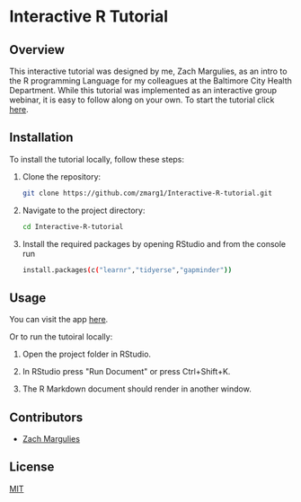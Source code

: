 # Interactive R Tutorial 

## Overview

This interactive tutorial was designed by me, Zach Margulies, as an intro to the R programming Language for my colleagues at the Baltimore City Health Department. While this tutorial was implemented as an interactive group webinar, it is easy to follow along on your own. To start the tutorial click [here](https://zmargulies.shinyapps.io/r_webinar/).

## Installation

To install the tutorial locally, follow these steps:

1. Clone the repository:

    ```bash
    git clone https://github.com/zmarg1/Interactive-R-tutorial.git
    ```

2. Navigate to the project directory:

    ```bash
    cd Interactive-R-tutorial
    ```

3.  Install the required packages by opening RStudio and from the console run

    ```bash
    install.packages(c("learnr","tidyerse","gapminder"))
    ```

## Usage

You can visit the app [here](https://zmargulies.shinyapps.io/r_webinar/). 

Or to run the tutoiral locally:

1. Open the project folder in RStudio.

2. In RStudio press "Run Document" or press Ctrl+Shift+K.

3. The R Markdown document should render in another window.


## Contributors

- [Zach Margulies](https://github.com/zmarg1)

## License

[MIT](https://choosealicense.com/licenses/mit/)

